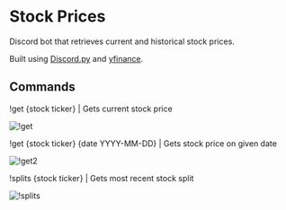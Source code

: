 # Stock Prices

Discord bot that retrieves current and historical stock prices.

Built using [Discord.py](https://github.com/Rapptz/discord.py) and [yfinance](https://github.com/ranaroussi/yfinance).
## Commands
!get {stock ticker} | Gets current stock price

![!get](https://i.imgur.com/sxpZoQH.png)

!get {stock ticker} {date YYYY-MM-DD} | Gets stock price on given date

![!get2](https://i.imgur.com/StZfoJl.png)

!splits {stock ticker} | Gets most recent stock split

![!splits](https://i.imgur.com/w6BpVc5.png)
